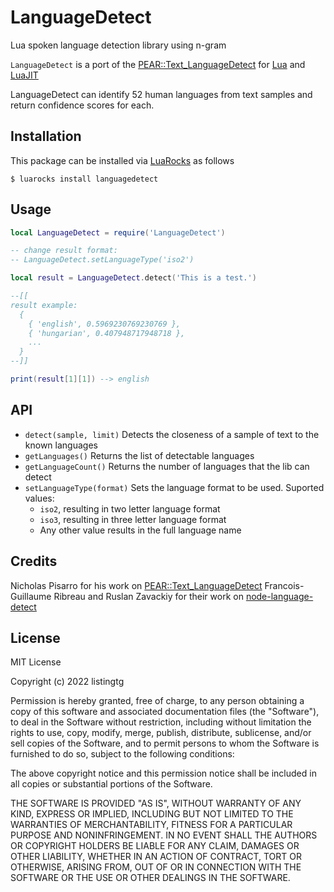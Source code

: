 # LanguageDetect
Lua spoken language detection library using n-gram

`LanguageDetect` is a port of the [PEAR::Text_LanguageDetect](http://pear.php.net/package/Text_LanguageDetect) for [Lua](https://lua.org) and [LuaJIT](https://luajit.org)

LanguageDetect can identify 52 human languages from text samples and return confidence scores for each.

## Installation

This package can be installed via [LuaRocks](https://luarocks.org/) as follows
```shell
$ luarocks install languagedetect
```

## Usage

```lua
local LanguageDetect = require('LanguageDetect')

-- change result format:
-- LanguageDetect.setLanguageType('iso2')

local result = LanguageDetect.detect('This is a test.')

--[[
result example:
  {
    { 'english', 0.5969230769230769 },
    { 'hungarian', 0.407948717948718 },
    ...
  }
--]]

print(result[1][1]) --> english
```

## API
* `detect(sample, limit)` Detects the closeness of a sample of text to the known languages
* `getLanguages()` Returns the list of detectable languages
* `getLanguageCount()` Returns the number of languages that the lib can detect
* `setLanguageType(format)` Sets the language format to be used. Suported values:
  * `iso2`, resulting in two letter language format
  * `iso3`, resulting in three letter language format
  * Any other value results in the full language name

## Credits
Nicholas Pisarro for his work on [PEAR::Text_LanguageDetect](https://pear.php.net/package/Text_LanguageDetect)
Francois-Guillaume Ribreau and Ruslan Zavackiy for their work on [node-language-detect](https://github.com/FGRibreau/node-language-detect)

## License

MIT License

Copyright (c) 2022 listingtg

Permission is hereby granted, free of charge, to any person obtaining a copy
of this software and associated documentation files (the "Software"), to deal
in the Software without restriction, including without limitation the rights
to use, copy, modify, merge, publish, distribute, sublicense, and/or sell
copies of the Software, and to permit persons to whom the Software is
furnished to do so, subject to the following conditions:

The above copyright notice and this permission notice shall be included in all
copies or substantial portions of the Software.

THE SOFTWARE IS PROVIDED "AS IS", WITHOUT WARRANTY OF ANY KIND, EXPRESS OR
IMPLIED, INCLUDING BUT NOT LIMITED TO THE WARRANTIES OF MERCHANTABILITY,
FITNESS FOR A PARTICULAR PURPOSE AND NONINFRINGEMENT. IN NO EVENT SHALL THE
AUTHORS OR COPYRIGHT HOLDERS BE LIABLE FOR ANY CLAIM, DAMAGES OR OTHER
LIABILITY, WHETHER IN AN ACTION OF CONTRACT, TORT OR OTHERWISE, ARISING FROM,
OUT OF OR IN CONNECTION WITH THE SOFTWARE OR THE USE OR OTHER DEALINGS IN THE
SOFTWARE.
